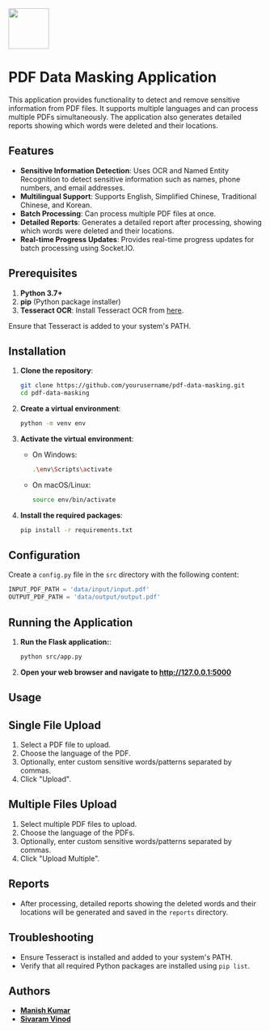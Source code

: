 <img src="https://encrypted-tbn0.gstatic.com/images?q=tbn:ANd9GcRgbYYh8q-lJnFL5XQjAegR-KdCTFmJz80MFQ&s" height=80>

# PDF Data Masking Application

This application provides functionality to detect and remove sensitive information from PDF files. It supports multiple languages and can process multiple PDFs simultaneously. The application also generates detailed reports showing which words were deleted and their locations.

## Features

- **Sensitive Information Detection**: Uses OCR and Named Entity Recognition to detect sensitive information such as names, phone numbers, and email addresses.
- **Multilingual Support**: Supports English, Simplified Chinese, Traditional Chinese, and Korean.
- **Batch Processing**: Can process multiple PDF files at once.
- **Detailed Reports**: Generates a detailed report after processing, showing which words were deleted and their locations.
- **Real-time Progress Updates**: Provides real-time progress updates for batch processing using Socket.IO.

## Prerequisites

1. **Python 3.7+**
2. **pip** (Python package installer)
3. **Tesseract OCR**: Install Tesseract OCR from [here](https://github.com/tesseract-ocr/tesseract).

Ensure that Tesseract is added to your system's PATH.

## Installation

1. **Clone the repository**:
    ```bash
    git clone https://github.com/yourusername/pdf-data-masking.git
    cd pdf-data-masking
    ```

2. **Create a virtual environment**:
    ```bash
    python -m venv env
    ```

3. **Activate the virtual environment**:
    - On Windows:
        ```bash
        .\env\Scripts\activate
        ```
    - On macOS/Linux:
        ```bash
        source env/bin/activate
        ```

4. **Install the required packages**:
    ```bash
    pip install -r requirements.txt
    ```

## Configuration

Create a `config.py` file in the `src` directory with the following content:

```python
INPUT_PDF_PATH = 'data/input/input.pdf'
OUTPUT_PDF_PATH = 'data/output/output.pdf'
```

## Running the Application

1. **Run the Flask application:**:
    ```bash
    python src/app.py
    ```
2. **Open your web browser and navigate to http://127.0.0.1:5000**

## Usage

## Single File Upload

1. Select a PDF file to upload.
2. Choose the language of the PDF.
3. Optionally, enter custom sensitive words/patterns separated by commas.
4. Click "Upload".

## Multiple Files Upload

1. Select multiple PDF files to upload.
2. Choose the language of the PDFs.
3. Optionally, enter custom sensitive words/patterns separated by commas.
4. Click "Upload Multiple".

## Reports

- After processing, detailed reports showing the deleted words and their locations will be generated and saved in the `reports` directory.

## Troubleshooting

- Ensure Tesseract is installed and added to your system's PATH.
- Verify that all required Python packages are installed using `pip list`.

## Authors

- [**Manish Kumar**](https://github.com/its-manishks)
- [**Sivaram Vinod**](https://github.com/sivaram-vinod)





